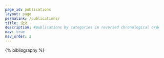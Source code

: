 ```yaml
---
page_id: publications
layout: page
permalink: /publications/
title: 论文
description: #publications by categories in reversed chronological order. generated by jekyll-scholar.
nav: true
nav_order: 2
---
```


<!-- _pages/publications.md -->
<div class="publications">

{% bibliography %}

</div>
